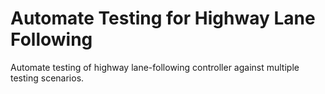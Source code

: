 # **Automate Testing for Highway Lane Following**

Automate testing of highway lane-following controller against multiple testing scenarios.
